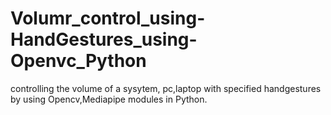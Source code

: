 # Volumr_control_using-HandGestures_using-Openvc_Python
controlling the volume of a sysytem, pc,laptop with specified handgestures by using Opencv,Mediapipe modules in Python.
